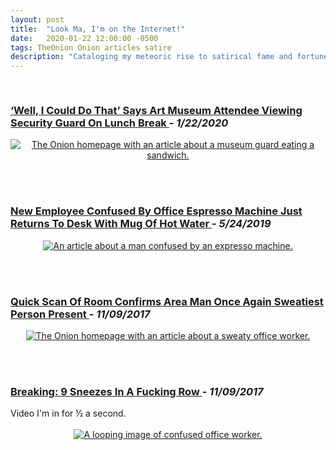 ```yaml
---
layout: post
title:  "Look Ma, I'm on the Internet!"
date:   2020-01-22 12:00:00 -0500
tags: TheOnion Onion articles satire
description: "Cataloging my meteoric rise to satirical fame and fortune..."
---
```



<style>
  .story {
    display: flex;
    justify-content: center;
    flex-direction: column;
    padding: 1rem 0 2rem;
  }
  .story img {
    max-width: 720px;
  }
  .story a {
    text-align: center;
  }
</style>

<div class="story">
  <h3>
    <a href="https://local.theonion.com/well-i-could-do-that-says-art-museum-attendee-viewin-1841159893" target="_blank">
    ‘Well, I Could Do That’ Says Art Museum Attendee Viewing Security Guard On Lunch Break
  </a> - <i>1/22/2020</i>
  </h3>
  <a href="https://local.theonion.com/well-i-could-do-that-says-art-museum-attendee-viewin-1841159893" target="_blank">
    <img src="/blog/assets/post-files/2020-01-24-My-meteoric-rise-to-satirical-fame-continues/museum_article_crop.png" alt="The Onion homepage with an article about a museum guard eating a sandwich."  />
  </a>
</div>

<div class="story">
  <h3>
    <a href="https://local.theonion.com/new-employee-confused-by-office-espresso-machine-just-r-1835002974" target="_blank">
    New Employee Confused By Office Espresso Machine Just Returns To Desk With Mug Of Hot Water
    </a> - <i>5/24/2019</i>
  </h3>
  <a href="https://local.theonion.com/well-i-could-do-that-says-art-museum-attendee-viewin-1841159893" target="_blank">
    <img src="/blog/assets/post-files/2020-01-24-My-meteoric-rise-to-satirical-fame-continues/espresso_article.png" alt="An article about a man confused by an expresso machine."  />
  </a>
</div>

<div class="story">
  <h3>
    <a href="https://local.theonion.com/new-employee-confused-by-office-espresso-machine-just-r-1835002974" target="_blank">
    Quick Scan Of Room Confirms Area Man Once Again Sweatiest Person Present
    </a> - <i>11/09/2017</i>
  </h3>
  <a href="https://local.theonion.com/well-i-could-do-that-says-art-museum-attendee-viewin-1841159893" target="_blank">
    <img src="/blog//assets/post-files/2020-01-24-My-meteoric-rise-to-satirical-fame-continues/quick-scan-of-room_article_crop.jpg" alt="The Onion homepage with an article about a sweaty office worker."  />
  </a>
</div>

<div class="story">
  <h3>
    <a href="https://www.facebook.com/watch/?v=10156753381304497" target="_blank">
    Breaking: 9 Sneezes In A Fucking Row
    </a> - <i>11/09/2017</i>
  </h3>
  <span>Video I'm in for ½ a second.</span><br/>
  <a href="https://www.facebook.com/watch/?v=10156753381304497" target="_blank">
    <img src="/blog//assets/post-files/2020-01-24-My-meteoric-rise-to-satirical-fame-continues/9-sneezes.gif" alt="A looping image of confused office worker."  />
  </a>
</div>


<!--
### [‘Well, I Could Do That’ Says Art Museum Attendee Viewing Security Guard On Lunch Break](https://local.theonion.com/well-i-could-do-that-says-art-museum-attendee-viewin-1841159893) - *1/22/20*
![museum gaurd]({{ "/assets/post-files/2020-01-24-My-meteoric-rise-to-satirical-fame-continues/museum.jpg" | relative_url}})


###  [New Employee Confused By Office Espresso Machine Just Returns To Desk With Mug Of Hot Water](https://local.theonion.com/new-employee-confused-by-office-espresso-machine-just-r-1835002974)  
*(5/24/19)*
![New Employee]({{ "/assets/post-files/2020-01-24-My-meteoric-rise-to-satirical-fame-continues/espresso.jpg" | relative_url}}) 

### [Quick Scan Of Room Confirms Area Man Once Again Sweatiest Person Present](https://local.theonion.com/quick-scan-of-room-confirms-area-man-once-again-sweatie-1820294035)
![Sweatiest Person]({{ "/assets/post-files/2020-01-24-My-meteoric-rise-to-satirical-fame-continues/quick-scan.jpg" | relative_url}}) 



### [Breaking: 9 Sneezes In A Fucking Row](https://www.facebook.com/watch/?v=10156753381304497) *(7/10/18)* 
[![9 Sneezes loop]({{ "/assets/post-files/2020-01-24-My-meteoric-rise-to-satirical-fame-continues/9-sneezes.gif" | relative_url}})](https://www.facebook.com/watch/?v=10156753381304497)

--> 